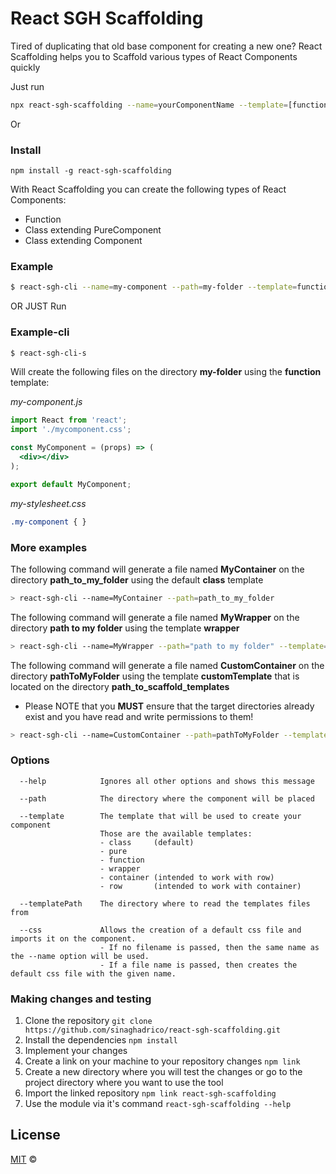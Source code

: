# React SGH Scaffolding
Tired of duplicating that old base component for creating a new one? React Scaffolding helps you to Scaffold various types of React Components quickly

Just run

```bash
npx react-sgh-scaffolding --name=yourComponentName --template=[function|class|pure]
```

Or

### Install
```
npm install -g react-sgh-scaffolding
```

With React Scaffolding you can create the following types of React Components:

- Function
- Class extending PureComponent
- Class extending Component

### Example
```bash
$ react-sgh-cli --name=my-component --path=my-folder --template=function --css my-stylesheet
```

OR JUST 
Run

### Example-cli
```bash
$ react-sgh-cli-s 
```

Will create the following files on the directory **my-folder** using the **function** template:

*my-component.js*
```jsx harmony
import React from 'react';
import './mycomponent.css';

const MyComponent = (props) => (
  <div></div>
);

export default MyComponent;
```

*my-stylesheet.css*

```css
.my-component { }
```

### More examples
The following command will generate a file named **MyContainer** on the directory **path_to_my_folder** using the default **class** template
```bash
> react-sgh-cli --name=MyContainer --path=path_to_my_folder
```
The following command will generate a file named **MyWrapper** on the directory **path to my folder** using the template **wrapper**
```bash
> react-sgh-cli --name=MyWrapper --path="path to my folder" --template=wrapper
```
The following command will generate a file named **CustomContainer** on the directory **pathToMyFolder** using the template **customTemplate** that is located on the directory **path_to_scaffold_templates**  
- Please NOTE that you **MUST** ensure that the target directories already exist and you have read and write permissions to them!
```bash
> react-sgh-cli --name=CustomContainer --path=pathToMyFolder --template=customTemplate --templatePath path_to_scaffold_templates
```

### Options

```text
  --help            Ignores all other options and shows this message

  --path            The directory where the component will be placed

  --template        The template that will be used to create your component
                    Those are the available templates:
                    - class     (default)
                    - pure
                    - function
                    - wrapper
                    - container (intended to work with row)
                    - row       (intended to work with container)

  --templatePath    The directory where to read the templates files from

  --css             Allows the creation of a default css file and imports it on the component.
                    - If no filename is passed, then the same name as the --name option will be used.
                    - If a file name is passed, then creates the default css file with the given name.
```

### Making changes and testing
1. Clone the repository `git clone https://github.com/sinaghadrico/react-sgh-scaffolding.git`
2. Install the dependencies `npm install`
3. Implement your changes
4. Create a link on your machine to your repository changes `npm link`
5. Create a new directory where you will test the changes or go to the project directory where you want to use the tool
6. Import the linked repository `npm link react-sgh-scaffolding`
7. Use the module via it's command `react-sgh-scaffolding --help`

## License
[MIT](http://opensource.org/licenses/MIT) ©
